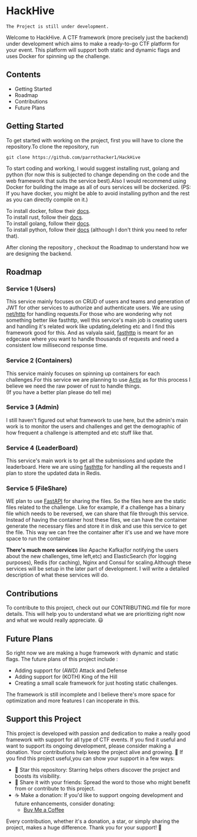 # HackHive

```
The Project is still under development.
```

Welcome to HackHive. A CTF framework (more precisely just the backend) under development which aims to make a ready-to-go CTF platform for your event. This platform will support both static and dynamic flags and uses Docker for spinning up the challenge.

## Contents
* Getting Started
* Roadmap
* Contributions
* Future Plans

## Getting Started

To get started with working on the project, first you will have to clone the repository.To clone the repository, run 

```
git clone https://github.com/parrothacker1/HackHive
```

To start coding and working, I would suggest installing rust, golang and python (for now this is subjected to change depending on the code and the web framework that suits the service best).Also I would recommend using Docker for building the image as all of ours services will be dockerized. (PS: If you have docker, you might be able to avoid installing python and the rest as you can directly compile on it.)

To install docker, follow their [docs](https://docs.docker.com/engine/install/).<br>
To install rust, follow their [docs](https://www.rust-lang.org/tools/install).<br>
To install golang, follow their [docs](https://go.dev/doc/install).<br>
To install python, follow their [docs](https://www.python.org/downloads/) (although I don't think you need to refer that).

After cloning the repository , checkout the Roadmap to understand how we are designing the backend.


## Roadmap

### Service 1 (Users)
This service mainly focuses on CRUD of users and teams and generation of JWT for other services to authorize and authenticate users. We are using [net/http](https://pkg.go.dev/net/http) for handling requests.For those who are wondering why not something better like fasthttp, well this service's main job is creating users and handling it's related work like updating,deleting etc and I find this framework good for this. And as valyala said, [fasthttp](https://github.com/valyala/fasthttp) is meant for an edgecase where you want to handle thousands of requests and need a consistent low millisecond response time.

### Service 2 (Containers)
This service mainly focuses on spinning up containers for each challenges.For this service we are planning to use [Actix](https://actix.rs) as for this process I believe we need the raw power of rust to handle things.<br>
(If you have a better plan please do tell me)

### Service 3 (Admin)
I still haven't figured out what framework to use here, but the admin's main work is to monitor the users and challenges and get the demographic of how frequent a challenge is attempted and etc stuff like that.

### Service 4 (LeaderBoard)
This service's main work is to get all the submissions and update the leaderboard. Here we are using [fasthttp](https://github.com/valyala/fasthttp) for handling all the requests and I plan to store the updated data in Redis.

### Service 5 (FileShare)
WE plan to use [FastAPI](https://fastapi.tiangolo.com/) for sharing the files. So the files here are the static files related to the challenge. Like for example, if a challenge has a binary file which needs to be reversed, we can share that file through this service. Instead of having the container host these files, we can have the container generate the necessary files and store it in disk and use this service to get the file. This way we can free the container after it's use and we have more space to run the container

**There's much more services** like Apache Kafka(for notifying the users about the new challenges, time left,etc) and ElasticSearch (for logging purposes), Redis (for caching), Nginx and Consul for scaling.Although these services will be setup in the later part of development. I will write a detailed description of what these services will do.


## Contributions

To contribute to this project, check out our CONTRIBUTING.md file for more details. This will help you to understand what we are prioritizing right now and what we would really appreciate. 😃

## Future Plans
So right now we are making a huge framework with dynamic and static flags. The future plans of this project include :
* Adding support for (AWD) Attack and Defense
* Adding support for (KOTH) King of the Hill 
* Creating a small scale framework for just hosting static challenges.

The framework is still incomplete and I believe there's more space for optimization and more features I can incoperate in this.

## Support this Project
This project is developed with passion and dedication to make a really good framework with support for all type of CTF events. If you find it useful and want to support its ongoing development, please consider making a donation. Your contributions help keep the project alive and growing. 🌱
If you find this project useful,you can show your support in a few ways:
* 🌟 Star this repository: Starring helps others discover the project and boosts its visibility.
* 📢 Share it with your friends: Spread the word to those who might benefit from or contribute to this project.
* ☕ Make a donation: If you'd like to support ongoing development and future enhancements, consider donating:
    - [Buy Me a Coffee](https://buymeacoffee.com/parrothacker1) 

Every contribution, whether it's a donation, a star, or simply sharing the project, makes a huge difference. Thank you for your support! 🙏
